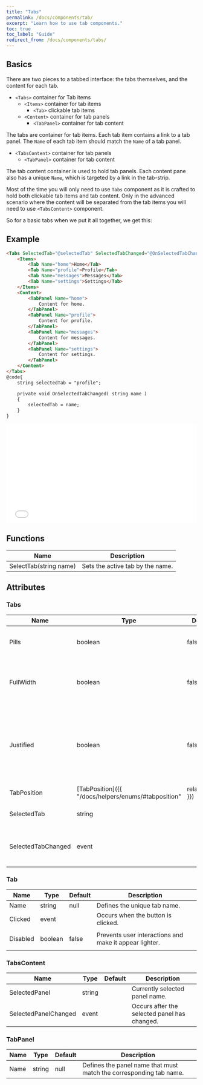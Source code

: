 ```yaml
---
title: "Tabs"
permalink: /docs/components/tab/
excerpt: "Learn how to use tab components."
toc: true
toc_label: "Guide"
redirect_from: /docs/components/tabs/
---
```


## Basics

There are two pieces to a tabbed interface: the tabs themselves, and the content for each tab.

- `<Tabs>` container for Tab items
  - `<Items>` container for tab items
    - `<Tab>` clickable tab items
  - `<Content>` container for tab panels
    - `<TabPanel>` container for tab content

The tabs are container for tab items. Each tab item contains a link to a tab panel. The `Name` of each tab item should match the `Name` of a tab panel.

- `<TabsContent>` container for tab panels
  - `<TabPanel>` container for tab content

The tab content container is used to hold tab panels. Each content pane also has a unique `Name`, which is targeted by a link in the tab-strip.

Most of the time you will only need to use `Tabs` component as it is crafted to hold both clickable tab items and tab content. Only in the advanced scenario where the content will be separated from the tab items you will need to use `<TabsContent>` component.

So for a basic tabs when we put it all together, we get this:

## Example

```html
<Tabs SelectedTab="@selectedTab" SelectedTabChanged="@OnSelectedTabChanged">
    <Items>
        <Tab Name="home">Home</Tab>
        <Tab Name="profile">Profile</Tab>
        <Tab Name="messages">Messages</Tab>
        <Tab Name="settings">Settings</Tab>
    </Items>
    <Content>
        <TabPanel Name="home">
            Content for home.
        </TabPanel>
        <TabPanel Name="profile">
            Content for profile.
        </TabPanel>
        <TabPanel Name="messages">
            Content for messages.
        </TabPanel>
        <TabPanel Name="settings">
            Content for settings.
        </TabPanel>
    </Content>
</Tabs>
@code{
    string selectedTab = "profile";

    private void OnSelectedTabChanged( string name )
    {
        selectedTab = name;
    }
}
```

<iframe src="/examples/tabs/basic/" frameborder="0" scrolling="no" style="width:100%;height:260px;"></iframe>

## Functions

| Name                    | Description                                                                                 |
|-------------------------|---------------------------------------------------------------------------------------------|
| SelectTab(string name)  | Sets the active tab by the name.                                                            |

## Attributes

### Tabs

| Name                | Type                                                                       | Default          | Description                                                                                           |
|---------------------|----------------------------------------------------------------------------|------------------|-------------------------------------------------------------------------------------------------------|
| Pills               | boolean                                                                    | false            | Makes the tab items to appear as pills.                                                               |
| FullWidth           | boolean                                                                    | false            | Makes the tab items to extend the full available width.                                               |
| Justified           | boolean                                                                    | false            | Makes the tab items to extend the full available width, but every item will be the same width.        |
| TabPosition         | [TabPosition]({{ "/docs/helpers/enums/#tabposition" | relative_url }})     | Top              | Defines the placement of a tab items.                                                                 |
| SelectedTab         | string                                                                     |                  | Currently selected tab name.                                                                           |
| SelectedTabChanged  | event                                                                      |                  | Occurs after the selected tab has changed.                                                             |

### Tab

| Name                | Type                                                                       | Default          | Description                                                                                           |
|---------------------|----------------------------------------------------------------------------|------------------|-------------------------------------------------------------------------------------------------------|
| Name                | string                                                                     | null             | Defines the unique tab name.                                                                           |
| Clicked             | event                                                                      |                  | Occurs when the button is clicked. 
                                              |
| Disabled            | boolean                                                                    | false            | Prevents user interactions and make it appear lighter.  
                                              |

### TabsContent

| Name                | Type                                                                       | Default          | Description                                                                                           |
|---------------------|----------------------------------------------------------------------------|------------------|-------------------------------------------------------------------------------------------------------|
| SelectedPanel       | string                                                                     |                  | Currently selected panel name.                                                                         |
| SelectedPanelChanged | event                                                                     |                  | Occurs after the selected panel has changed.                                                           |

### TabPanel

| Name                | Type                                                                       | Default          | Description                                                                                           |
|---------------------|----------------------------------------------------------------------------|------------------|-------------------------------------------------------------------------------------------------------|
| Name                | string                                                                     | null             | Defines the panel name that must match the corresponding tab name.                                     |

